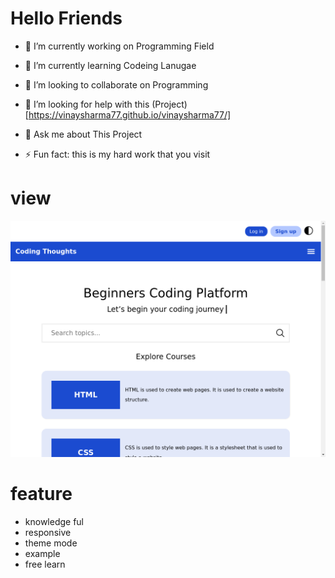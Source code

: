 <!--
**VinaySharma77/vinaysharma77** is a ✨ _special_ ✨ repository because its `README.md` (this file) appears on your GitHub profile.

# Here are some ideas to get you started:
-->

# Hello Friends

- 🔭 I’m currently working on Programming Field
- 🌱 I’m currently learning Codeing Lanugae
- 👯 I’m looking to collaborate on Programming
- 🤔 I’m looking for help with this (Project)[https://vinaysharma77.github.io/vinaysharma77/]
- 💬 Ask me about This Project

- ⚡ Fun fact: this is my hard work that you visit

# view

![Homepage](./vinayHome.png)

# feature

- knowledge ful
- responsive
- theme mode
- example
- free learn
